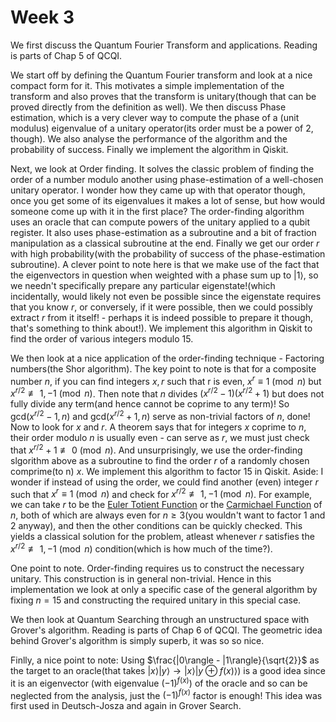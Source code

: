 # Week 3
We first discuss the Quantum Fourier Transform and applications. Reading is parts of Chap 5 of QCQI.

We start off by defining the Quantum Fourier transform and look at a nice compact form for it. This motivates a simple implementation of the transform and also proves that the transform is unitary(though that can be proved directly from the definition as well). We then discuss Phase estimation, which is a very clever way to compute the phase of a (unit modulus) eigenvalue of a unitary operator(its order must be a power of 2, though). We also analyse the performance of the algorithm and the probability of success. Finally we implement the algorithm in Qiskit. 

Next, we look at Order finding. It solves the classic problem of finding the order of a number modulo another using phase-estimation of a well-chosen unitary operator. I wonder how they came up with that operator though, once you get some of its eigenvalues it makes a lot of sense, but how would someone come up with it in the first place? The order-finding algorithm uses an oracle that can compute powers of the unitary applied to a qubit register. It also uses phase-estimation as a subroutine and a bit of fraction manipulation as a classical subroutine at the end. Finally we get our order $r$ with high probability(with the probability of success of the phase-estimation subroutine). A clever point to note here is that we make use of the fact that the eigenvectors in question when weighted with a phase sum up to $|1\rangle$, so we needn't specifically prepare any particular eigenstate!(which incidentally, would likely not even be possible since the eigenstate requires that you know $r$, or conversely, if it were possible, then we could possibly extract $r$ from it itself! - perhaps it is indeed possible to prepare it though, that's something to think about!). We implement this algorithm in Qiskit to find the order of various integers modulo $15$.

We then look at a nice application of the order-finding technique - Factoring numbers(the Shor algorithm). The key point to note is that for a composite number $n$, if you can find integers $x, r$ such that r is even, $x^r \equiv 1 \pmod n$ but $x^{r/2} \not\equiv 1, -1 \pmod n$. Then note that $n$ divides $(x^{r/2} - 1)(x^{r/2} + 1)$ but does not fully divide any term(and hence cannot be coprime to any term)! So $\text{gcd}(x^{r/2} - 1, n)$ and $\text{gcd}(x^{r/2} + 1, n)$ serve as non-trivial factors of $n$, done! Now to look for $x$ and $r$. A theorem says that for integers $x$ coprime to $n$, their order modulo $n$ is usually even - can serve as $r$, we must just check that $x^{r/2}  + 1 \not\equiv 0 \pmod n$. And unsurprisingly, we use the order-finding slgorithm above as a subroutine to find the order $r$ of a randomly chosen comprime(to n) $x$. We implement this algorithm to factor $15$ in Qiskit.
Aside: I wonder if instead of using the order, we could find another (even) integer $r$ such that $x^r \equiv 1 \pmod n$ and check for $x^{r/2} \not\equiv 1, -1 \pmod n$. For example, we can take $r$ to be the [Euler Totient Function](https://en.wikipedia.org/wiki/Euler's_totient_function) or the [Carmichael Function](https://en.wikipedia.org/wiki/Carmichael_function#Minimality) of $n$, both of which are always even for $n \geq 3$(you wouldn't want to factor $1$ and $2$ anyway), and then the other conditions can be quickly checked. This yields a classical solution for the problem, atleast whenever $r$ satisfies the $x^{r/2} \not\equiv 1, -1 \pmod n$ condition(which is how much of the time?).
    
One point to note. Order-finding requires us to construct the necessary unitary. This construction is in general non-trivial. Hence in this implementation we look at only a specific case of the general algorithm by fixing $n = 15$ and constructing the required unitary in this special case.

We then look at Quantum Searching through an unstructured space with Grover's algorithm. Reading is parts of Chap 6 of QCQI. The geometric idea behind Grover's algorithm is simply superb, it was so so nice.

Finlly, a nice point to note: Using $\frac{|0\rangle - |1\rangle}{\sqrt{2}}$ as the target to an oracle(that takes $|x\rangle|y\rangle \rightarrow |x\rangle|y \oplus f(x)\rangle$) is a good idea since it is an eigenvector (with eigenvalue $(-1)^{f(x)}$) of the oracle and so can be neglected from the analysis, just the $(-1)^{f(x)}$ factor is enough! This idea was first used in Deutsch-Josza and again in Grover Search.
